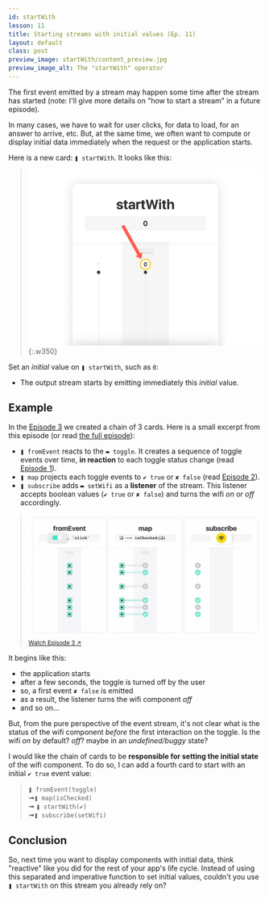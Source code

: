 ```yaml
---
id: startWith
lesson: 11
title: Starting streams with initial values (Ep. 11)
layout: default
class: post
preview_image: startWith/content_preview.jpg
preview_image_alt: The "startWith" operator
---
```


The first event emitted by a stream may happen some time after the stream has started (note: I'll give more details on "how to start a stream" in a future episode).

In many cases, we have to wait for user clicks, for data to load, for an answer to arrive, etc. But, at the same time, we often want to compute or display initial data immediately when the request or the application starts.

Here is a new card: `❚ startWith`. It looks like this:

> ![](img/startWith/startWith.gif){:.w350}

Set an _initial_ value on `❚ startWith`, such as `0`:
- The output stream starts by emitting immediately this _initial_ value.

## Example

In the [Episode 3](/listen) we created a chain of 3 cards. Here is a small excerpt from this episode (or read [the full episode](/listen)):

- `❚ fromEvent` reacts to the `▬ toggle`. It creates a sequence of toggle events over time, **in reaction** to each toggle status change (read [Episode 1](/fromEvent)).
- `❚ map` projects each toggle events to `✔ true` or `✘ false` (read [Episode 2](/map)).
- `❚ subscribe` adds `▬ setWifi` as a **listener** of the stream. This listener accepts boolean values (`✔ true` or `✘ false`) and turns the wifi _on_ or _off_ accordingly.

> [![](img/startWith/toggle-wifi.jpg)](/listen)
> <br/><small>[Watch Episode 3 ↗](/listen)</small>

It begins like this:

- the application starts
- after a few seconds, the toggle is turned off by the user
- so, a first event `✘ false` is emitted
- as a result, the listener turns the wifi component _off_
- and so on...

But, from the pure perspective of the event stream, it's not clear what is the status of the wifi component _before_ the first interaction on the toggle. Is the wifi _on_ by default? _off_? maybe in an _undefined/buggy_ state?

I would like the chain of cards to be **responsible for setting the initial state** of the wifi component. To do so, I can add a fourth card to start with an initial `✔ true` event value:

> `❚ fromEvent(toggle)`<br/>
>  ➟`❚ map(isChecked)`<br/>
>  ➟ <span class="highlighted">`❚ startWith(✔)`</span><br/>
>  ➟`❚ subscribe(setWifi)`

## Conclusion

So, next time you want to display components with initial data, think "reactive" like you did for the rest of your app's life cycle. Instead of using this separated and imperative function to set initial values, couldn't you use `❚ startWith` on this stream you already rely on?






